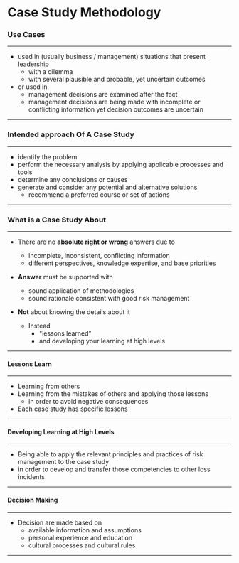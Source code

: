 # Case Study Methodology

### Use Cases

---

- used in (usually business / management) situations that present leadership
  - with a dilemma
  - with several plausible and probable, yet uncertain outcomes 
- or used in
  - management decisions are examined after the fact
  - management decisions are being made with incomplete or conflicting information yet decision outcomes are uncertain

---

### Intended approach Of A Case Study

---

- identify the problem
- perform the necessary analysis by applying applicable processes and tools
- determine any conclusions or causes
- generate and consider any potential and alternative solutions
  - recommend a preferred course or set of actions


---

### What is a Case Study About

---

- There are no **absolute right or wrong** answers due to
  - incomplete, inconsistent, conflicting information
  - different perspectives, knowledge expertise, and base priorities
- **Answer** must be supported with
  - sound application of methodologies
  - sound rationale consistent with good risk management

- **Not** about knowing the details about it
  - Instead
    - "lessons learned" 
    - and developing your learning at high levels

---

#### Lessons Learn

---

- Learning from others
- Learning from the mistakes of others and applying those lessons 
  - in order to avoid negative consequences
- Each case study has specific lessons

---

#### Developing Learning at High Levels

---

- Being able to apply the relevant principles and practices of risk management to the case study
- in order to develop and transfer those competencies to other loss incidents

---

#### Decision Making

---

- Decision are made based on
  - available information and assumptions
  - personal experience and education
  - cultural processes and cultural rules

---

